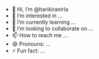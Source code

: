 
- 👋 Hi, I’m @harikiranirla
- 👀 I’m interested in ...
- 🌱 I’m currently learning ...
- 💞️ I’m looking to collaborate on ...
- 📫 How to reach me ...
- 😄 Pronouns: ...
- ⚡ Fun fact: ...

<!---
harikiranirla/harikiranirla is a ✨ special ✨ repository because its `README.md` (this file) appears on your GitHub profile.
You can click the Preview link to take a look at your changes.
--->
